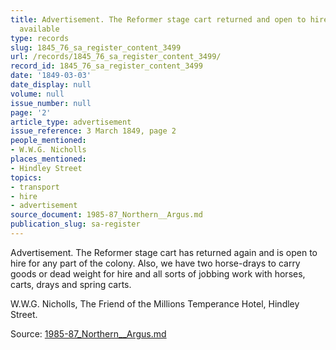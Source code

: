 ```yaml
---
title: Advertisement. The Reformer stage cart returned and open to hire; horse-drays
  available
type: records
slug: 1845_76_sa_register_content_3499
url: /records/1845_76_sa_register_content_3499/
record_id: 1845_76_sa_register_content_3499
date: '1849-03-03'
date_display: null
volume: null
issue_number: null
page: '2'
article_type: advertisement
issue_reference: 3 March 1849, page 2
people_mentioned:
- W.W.G. Nicholls
places_mentioned:
- Hindley Street
topics:
- transport
- hire
- advertisement
source_document: 1985-87_Northern__Argus.md
publication_slug: sa-register
---
```


Advertisement.  The Reformer stage cart has returned again and is open to hire for any part of the colony.  Also, we have two horse-drays to carry goods or dead weight for hire and all sorts of jobbing work with horses, carts, drays and spring carts.

W.W.G. Nicholls, The Friend of the Millions Temperance Hotel, Hindley Street.

Source: [1985-87_Northern__Argus.md](/downloads/markdown/1985-87_Northern__Argus.md)
